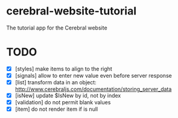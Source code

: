 # cerebral-website-tutorial
The tutorial app for the Cerebral website

# TODO

- [x] [styles] make items to align to the right
- [x] [signals] allow to enter new value even before server response
- [x] [list] transform data in an object: http://www.cerebraljs.com/documentation/storing_server_data
- [x] [isNew] update $IsNew by id, not by index
- [x] [validation] do not permit blank values
- [x] [item] do not render item if is null
